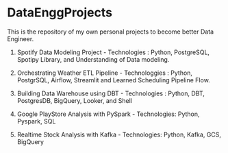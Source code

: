 # DataEnggProjects

This is the repository of my own personal projects to become better Data Engineer.

1. Spotify Data Modeling Project - Technologies : Python, PostgreSQL, Spotipy Library, and Understanding of Data modeling.
   
2. Orchestrating Weather ETL Pipeline - Technologgies : Python, PostgrSQL, Airflow, Streamlit and Learned Scheduling Pipeline Flow.

3. Building Data Warehouse using DBT - Technologies : Python, DBT, PostgresDB, BigQuery, Looker, and Shell

4. Google PlayStore Analysis with PySpark - Technologies: Python, Pyspark, SQL

5. Realtime Stock Analysis with Kafka - Technologies: Python, Kafka, GCS, BigQuery


